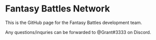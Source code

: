 # Fantasy Battles Network

This is the GitHub page for the Fantasy Battles development team.

Any questions/inquries can be forwarded to @Grant#3333 on Discord. 
